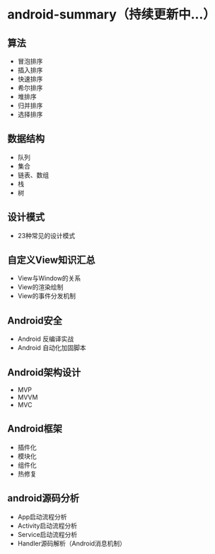 # android-summary（持续更新中...）

## 算法
- 冒泡排序
- 插入排序
- 快速排序
- 希尔排序
- 堆排序
- 归并排序
- 选择排序

## 数据结构
- 队列
- 集合
- 链表、数组
- 栈
- 树

## 设计模式
- 23种常见的设计模式

## 自定义View知识汇总
- View与Window的关系
- View的渲染绘制
- View的事件分发机制

## Android安全
- Android 反编译实战
- Android 自动化加固脚本

## Android架构设计
- MVP
- MVVM
- MVC

## Android框架
- 插件化
- 模块化
- 组件化
- 热修复

## android源码分析
- App启动流程分析
- Activity启动流程分析
- Service启动流程分析
- Handler源码解析（Android消息机制）
